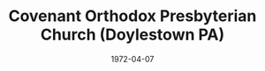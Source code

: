 ---
date: &id001 1972-04-07
end_date: null
location:
  address: null
  city: Doylestown
  state: PA
minister:
- end: 1972-01-01
  name: C. John Miller
  start: 1965-01-01
  type: Pastor
- end: 1985-01-01
  name: George Morton
  start: 1973-01-01
  type: Pastor
- end: 1991-01-01
  name: John Harbison
  start: 1986-01-01
  type: Pastor
- end: 1993-01-01
  name: John Bettler
  start: 1991-01-01
  type: Supply Pastor
- end: 2001-11-03
  name: Stephen Meidahl
  start: 1993-01-01
  type: Pastor
- end: null
  name: Matthew Colflesh
  start: 2001-01-01
  type: Associate Pastor
ministers:
- C. John Miller
- George Morton
- John Harbison
- John Bettler
- Stephen Meidahl
- Matthew Colflesh
name: Covenant Orthodox Presbyterian Church
names:
- end: 1985-01-01
  name: Mechanicsville Orthodox Presbyterian Chapel
  start: 1972-04-07
- end: 2001-11-03
  name: Covenant Orthodox Presbyterian Church
  start: 1985-01-01
origination_date: *id001
raw_data: "PA Doylestown\nCovenant Orthodox Presbyterian Church  (April 7, 1972\u2013\
  November 3, 2001)\n(received from Independency)\n(formerly Mechanicsville Orthodox\
  \ Presbyterian Chapel, 1972\u20131985)\n(transferred to the Presbyterian Church\
  \ in America, November 3, 2001)\nPastors: C. John Miller, 1965\u201372\nGeorge Morton,\
  \ 1973\u201385\nJohn Harbison, 1986\u201391\nJohn Bettler (Supply), 1991\u201393\n\
  Stephen Meidahl, 1993\u20132001\nAssoc. Pastor: Matthew Colflesh, 2001"
received_from:
- Independency
states:
- PA
status:
  active: false
  end_date: 2001-11-03
  reason: transfer
  received_from: null
  withdrawal_to: null
title: Covenant Orthodox Presbyterian Church (Doylestown PA)
year_established:
- 1972

---